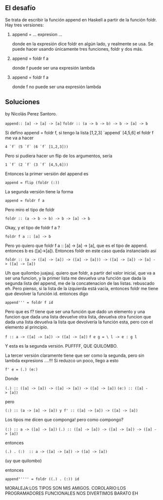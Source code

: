 El desafío
----------

Se trata de escribir la función append en Haskell a partir de la función foldr. Hay tres versiones:

1.  append = ... expresion ...
      
    donde en la expresión dice foldr en algún lado, y realmente se usa. Se puede hacer usando únicamente tres funciones, foldr y dos más.

2.  append = foldr f a
      
    donde f puede ser una expresión lambda

3.  append = foldr f a
      
    donde f no puede ser una expresión lambda

Soluciones
----------

by Nicolás Perez Santoro.

`append:: [a] -> [a] -> [a]`
`foldr :: (a -> b -> b) -> b -> [a] -> b`

Si defino append = foldr f, si tengo la lista \[1,2,3\] \`append\` \[4,5,6\] el foldr f me va a hacer

`` 4 `f` (5 `f` (6 `f` [1,2,3])) ``

Pero si pudiera hacer un flip de los argumentos, sería

`` 1 `f` (2 `f` (3 `f` [4,5,6])) ``

Entonces la primer versión del append es

`append = flip (foldr (:))`

La segunda versión tiene la forma

`append = foldr f a`

Pero miro el tipo de foldr

`foldr :: (a -> b -> b) -> b -> [a] -> b`

Okay, y el tipo de foldr f a ?

`foldr f a :: [a] -> b`

Pero yo quiero que foldr f a :: \[a\] -&gt; \[a\] -&gt; \[a\], que es el tipo de append. entonces b es (\[a\]-&gt;\[a\]). Entonces foldr en este caso queda instanciado así

`foldr :: (a -> ([a] -> [a]) -> ([a] -> [a])) -> ([a] -> [a]) -> [a] -> ([a] -> [a])`

Uh que quilombo juajauj. quiero que foldr, a partir del valor inicial, que va a ser una funcion, y la primer lista me devuelva una función que dada la segunda lista del append, me de la concatenacion de las listas. rebuscado eh. Pero pienso, si la lista de la izquierda está vacía, entonces foldr me tiene que devolver la función id. entonces digo

`append''' = foldr f id`

Pero que es f? tiene que ser una función que dado un elemento y una funcion que dada una lista devuelve otra lista, devuelva otra funcion que dada una lista devuelva la lista que devolvería la función esta, pero con el elemento al principio.

`f :: a -> ([a] -> [a]) -> ([a] -> [a])`
`f e g = \ l -> e : g l`

Y esta es la segunda versión. PUFFFF, QUE QUILOMBO.

La tercer versión claramente tiene que ser como la segunda, pero sin lambda expresions ....!!! Si reduzco un poco, llego a esto

`f' e = (.) (e:)`

Donde

`(.) :: ([a] -> [a]) -> ([a] -> [a]) -> ([a] -> [a])`
`(e:) :: ([a] -> [a])`

pero

`(:) :: (a -> [a] -> [a]) y f' :: ([a] -> [a]) -> ([a] -> [a])`

Los tipos me dicen que componga! pero como compongo?

`(:) :: a -> ([a] -> [a])`
`(.) :: ([a] -> [a]) -> ([a] -> [a]) -> ([a] -> [a])`

entonces

`(.) . (:)  :: a -> ([a] -> [a]) -> ([a] -> [a])`

(uy que quilombo)

entonces

`append`**`'`**`'''' = foldr ((.) . (:)) id`

MORALEJA:LOS TIPOS SON MIS AMIGOS.
COROLARIO:LOS PROGRAMADORES FUNCIONALES NOS DIVERTIMOS BARATO EH  


